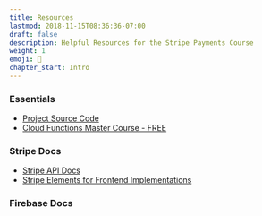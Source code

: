 ```yaml
---
title: Resources
lastmod: 2018-11-15T08:36:36-07:00
draft: false
description: Helpful Resources for the Stripe Payments Course
weight: 1
emoji: 👶
chapter_start: Intro 
---
```


### Essentials

- [Project Source Code]()
- [Cloud Functions Master Course - FREE]()

### Stripe Docs

- [Stripe API Docs]()
- [Stripe Elements for Frontend Implementations](https://stripe.com/docs/stripe-js/reference)

### Firebase Docs
